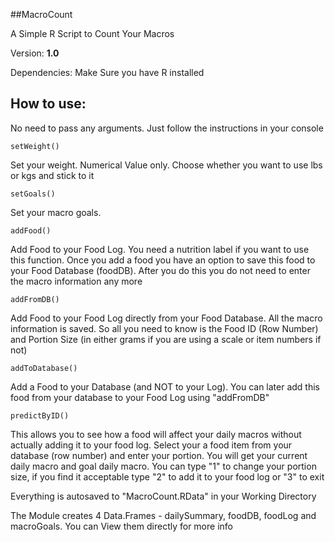 ##MacroCount

A Simple R Script to Count Your Macros

Version: **1.0**

Dependencies: Make Sure you have R installed

How to use:
-------------
No need to pass any arguments. Just follow the instructions in your console


```
setWeight()
```

Set your weight. Numerical Value only. Choose whether you want to use lbs or kgs and stick to it

```
setGoals()
```

Set your macro goals.

```
addFood()
```

Add Food to your Food Log. You need a nutrition label if you want to use this function. Once you add a food you have an option to save this food to your Food Database (foodDB). After you do this you do not need to enter the macro information any more

```
addFromDB()
```
Add Food to your Food Log directly from your Food Database. All the macro information is saved. So all you need to know is the Food ID (Row Number) and Portion Size (in either grams if you are using a scale or item numbers if not)

```
addToDatabase()
```

Add a Food to your Database (and NOT to your Log). You can later add this food from your database to your Food Log using "addFromDB"

```
predictByID()
```

This allows you to see how a food will affect your daily macros without actually adding it to your food log. Select your a food item from your database (row number) and enter your portion. You will get your current daily macro and goal daily macro. You can type "1" to change your portion size, if you find it acceptable type "2" to add it to your food log or "3" to exit

Everything is autosaved to "MacroCount.RData" in your Working Directory

The Module creates 4 Data.Frames - dailySummary, foodDB, foodLog and macroGoals. You can View them directly for more info 






